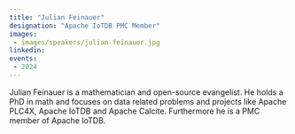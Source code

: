 ```yaml
---
title: "Julian Feinauer"
designation: "Apache IoTDB PMC Member"
images:
 - images/speakers/julian-feinauer.jpg
linkedin: 
events:
 - 2024
---
```


Julian Feinauer is a mathematician and open-source evangelist. He holds a PhD in math and focuses on data related problems and projects like Apache PLC4X, Apache IoTDB and Apache Calcite. Furthermore he is a PMC member of Apache IoTDB.